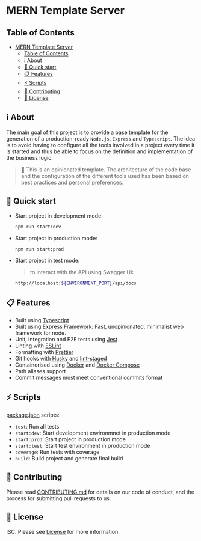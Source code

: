 # MERN Template Server

## Table of Contents

- [MERN Template Server](#mern-template-server)
  - [Table of Contents](#table-of-contents)
  - [ℹ️ About](#ℹ️-about)
  - [🚀 Quick start](#-quick-start)
  - [📋 Features](#-features)
  - [⚡ Scripts](#-scripts)
  - [🤝 Contributing](#-contributing)
  - [🚩 License](#-license)

## ℹ️ About

The main goal of this project is to provide a base template for the generation of a production-ready `Node.js`, `Express` and `Typescript`. The idea is to avoid having to configure all the tools involved in a project every time it is started and thus be able to focus on the definition and implementation of the business logic.

> 📣 This is an opinionated template. The architecture of the code base and the configuration of the different tools used has been based on best practices and personal preferences.

## 🚀 Quick start

- Start project in development mode:

  ```bash
  npm run start:dev
  ```

- Start project in production mode:

  ```bash
  npm run start:prod
  ```

- Start project in test mode:

  > to interact with the API using Swagger UI:

  ```bash
  http://localhost:${ENVIRONMENT_PORT}/api/docs
  ```

## 📋 Features

- Built using [Typescript](https://github.com/microsoft/TypeScript)
- Built using [Express Framework](https://github.com/expressjs/express): Fast, unopinionated, minimalist web framework for node.
- Unit, Integration and E2E tests using [Jest](https://github.com/facebook/jest)
- Linting with [ESLint](https://github.com/eslint/eslint)
- Formatting with [Prettier](https://github.com/prettier/prettier)
- Git hooks with [Husky](https://github.com/typicode/husky) and [lint-staged](https://github.com/okonet/lint-staged)
- Containerised using [Docker](https://www.docker.com/) and [Docker Compose](https://docs.docker.com/compose/)
- Path aliases support
- Commit messages must meet conventional commits format

## ⚡ Scripts

[package.json](package.json) scripts:

- `test`: Run all tests
- `start:dev`: Start development environmnet in production mode
- `start:prod`: Start project in production mode
- `start:test`: Start test environment in production mode
- `coverage`: Run tests with coverage
- `build`: Build project and generate final build

## 🤝 Contributing

Please read [CONTRIBUTING.md](../docs/contribution.md) for details on our code
of conduct, and the process for submitting pull requests to us.

## 🚩 License

ISC. Please see [License](LICENSE) for more information.
